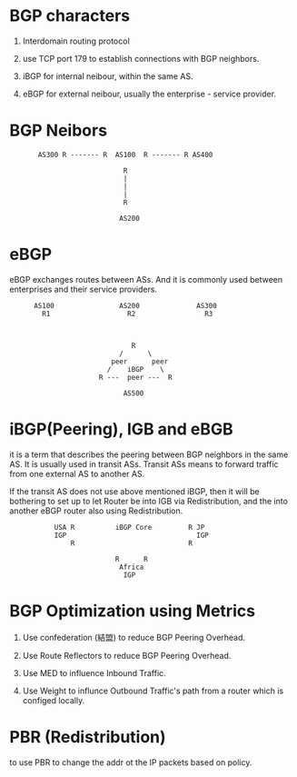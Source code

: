 # BGP characters

1. Interdomain routing protocol

2. use TCP port 179 to establish connections with BGP neighbors.

3. iBGP for internal neibour, within the same AS.

4. eBGP for external neibour, usually the enterprise - service provider.

# BGP Neibors

 
           AS300 R ------- R  AS100  R ------- R AS400
           
                                R
                                |
                                |
                                |
                                R
           
                               AS200



# eBGP

eBGP exchanges routes between ASs. And it is commonly used between enterprises and their service providers.


          AS100                AS200              AS300
            R1                   R2                 R3
            
            
            
                                  R
                               /      \
                             peer      peer
                            /    iBGP    \     
                          R ---  peer ---  R 
                                
                                AS500






# iBGP(Peering), IGB and eBGB

it is a term that describes the peering between BGP neighbors in the same AS. It is usually used in transit ASs. Transit ASs means to forward traffic from one external AS to another AS. 

If the transit AS does not use above mentioned iBGP, then it will be bothering to set up to let Router be into IGB via Redistribution, and the into another eBGP router also using Redistribution.


               USA R          iBGP Core         R JP
               IGP                                IGP  
                   R                            R 
               
                              R      R
                               Africa
                                IGP

# BGP Optimization using Metrics

1. Use confederation (結盟) to reduce BGP Peering Overhead.

2. Use Route Reflectors to reduce BGP Peering Overhead.

3. Use MED to influence Inbound Traffic.

4. Use Weight to influnce Outbound Traffic's path from a router which is configed locally.


# PBR (Redistribution)

to use PBR to change the addr ot the IP packets based on policy.

